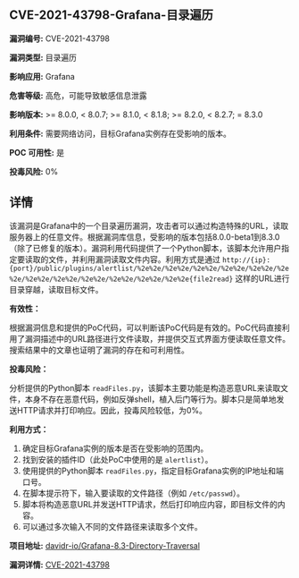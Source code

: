 ## CVE-2021-43798-Grafana-目录遍历

**漏洞编号:** CVE-2021-43798

**漏洞类型:** 目录遍历

**影响应用:** Grafana

**危害等级:** 高危，可能导致敏感信息泄露

**影响版本:** >= 8.0.0, < 8.0.7; >= 8.1.0, < 8.1.8; >= 8.2.0, < 8.2.7; = 8.3.0

**利用条件:** 需要网络访问，目标Grafana实例存在受影响的版本。

**POC 可用性:** 是

**投毒风险:** 0%

## 详情

该漏洞是Grafana中的一个目录遍历漏洞，攻击者可以通过构造特殊的URL，读取服务器上的任意文件。根据漏洞库信息，受影响的版本包括8.0.0-beta1到8.3.0（除了已修复的版本）。漏洞利用代码提供了一个Python脚本，该脚本允许用户指定要读取的文件，并利用漏洞读取文件内容。利用方式是通过 `http://{ip}:{port}/public/plugins/alertlist/%2e%2e/%2e%2e/%2e%2e/%2e%2e/%2e%2e/%2e%2e/%2e%2e/%2e%2e/%2e%2e/%2e%2e/%2e%2e/%2e%2e{file2read}` 这样的URL进行目录穿越，读取目标文件。

**有效性：**

根据漏洞信息和提供的PoC代码，可以判断该PoC代码是有效的。PoC代码直接利用了漏洞描述中的URL路径进行文件读取，并提供交互式界面方便读取任意文件。搜索结果中的文章也证明了漏洞的存在和可利用性。

**投毒风险：**

分析提供的Python脚本 `readFiles.py`，该脚本主要功能是构造恶意URL来读取文件，本身不存在恶意代码，例如反弹shell，植入后门等行为。脚本只是简单地发送HTTP请求并打印响应。因此，投毒风险较低，为0%。

**利用方式：**

1.  确定目标Grafana实例的版本是否在受影响的范围内。
2.  找到安装的插件ID（此处PoC中使用的是 `alertlist`）。
3.  使用提供的Python脚本 `readFiles.py`，指定目标Grafana实例的IP地址和端口号。
4.  在脚本提示符下，输入要读取的文件路径（例如 `/etc/passwd`）。
5.  脚本将构造恶意URL并发送HTTP请求，然后打印响应内容，即目标文件的内容。
6.  可以通过多次输入不同的文件路径来读取多个文件。

**项目地址:** [davidr-io/Grafana-8.3-Directory-Traversal](https://github.com/davidr-io/Grafana-8.3-Directory-Traversal)

**漏洞详情:** [CVE-2021-43798](https://nvd.nist.gov/vuln/detail/CVE-2021-43798)